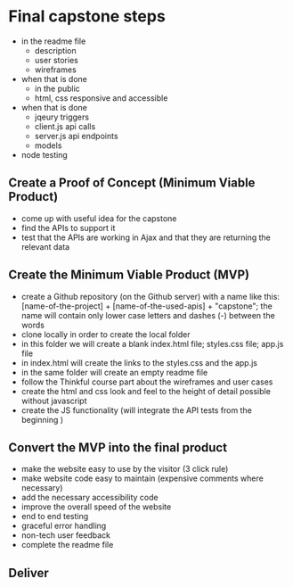 # Final capstone steps

* in the readme file
     * description
     * user stories
     * wireframes
* when that is done
     * in the public
     * html, css responsive and accessible
* when that is done
     * jqeury triggers
     * client.js api calls
     * server.js api endpoints
     * models
* node testing

## Create a Proof of Concept (Minimum Viable Product)
* come up with useful idea for the capstone
* find the APIs to support it
* test that the APIs are working in Ajax and that they are returning the relevant data

## Create the Minimum Viable Product (MVP)
* create a Github repository (on the Github server) with a name like this: [name-of-the-project] + [name-of-the-used-apis] + "capstone"; the name will contain only lower case letters and dashes (-) between the words
* clone locally in order to create the local folder
* in this folder we will create a blank index.html file; styles.css file; app.js file
* in index.html will create the links to the styles.css and the app.js
* in the same folder will create an empty readme file
* follow the Thinkful course part about the wireframes and user cases
* create the html and css look and feel to the height of detail possible without javascript
* create the JS functionality (will integrate the API tests from the beginning )

## Convert the MVP into the final product

* make the website easy to use by the visitor (3 click rule)
* make website code easy to maintain (expensive comments where necessary)
* add the necessary accessibility code
* improve the overall speed of the website
* end to end testing
* graceful error handling
* non-tech user feedback
* complete the readme file

## Deliver

